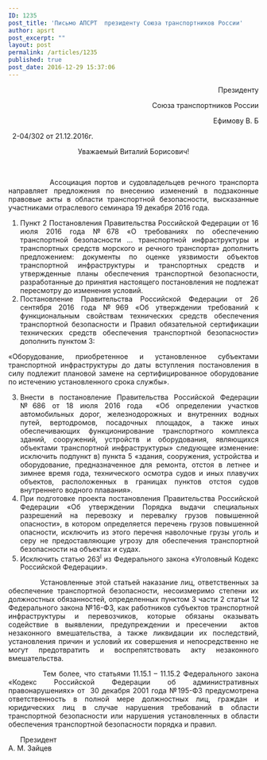 ```yaml
---
ID: 1235
post_title: 'Письмо АПСРТ  президенту Союза транспортников России'
author: apsrt
post_excerpt: ""
layout: post
permalink: /articles/1235
published: true
post_date: 2016-12-29 15:37:06
---
```

<p style="text-align: right;">Президенту</p>
<p style="text-align: right;">Союза транспортников России</p>
<p style="text-align: right;">Ефимову В. Б</p>
&nbsp;
2-04/302 от 21.12.2016г.
&nbsp;
<p style="text-align: center;">Уважаемый Виталий Борисович!</p>
&nbsp;
<p style="text-align: justify;">            Ассоциация портов и судовладельцев речного транспорта направляет предложения по внесению изменений в подзаконные правовые акты в области транспортной безопасности, высказанные участниками отраслевого семинара 19 декабря 2016 года.</p>
<ol style="text-align: justify;">
 	<li>Пункт 2 Постановления Правительства Российской Федерации от 16 июля 2016 года №678 «О требованиях по обеспечению транспортной безопасности … транспортной инфраструктуры и транспортных средств морского и речного транспорта» дополнить предложением: документы по оценке уязвимости объектов транспортной инфраструктуры и транспортных средств и утвержденные планы обеспечения транспортной безопасности, разработанные до принятия настоящего постановления не подлежат пересмотру до изменения условий.</li>
 	<li>Постановление Правительства Российской Федерации от 26 сентября 2016 года №969 «Об утверждении требований к функциональным свойствам технических средств обеспечения транспортной безопасности и Правил обязательной сертификации технических средств обеспечения транспортной безопасности» дополнить пунктом 3:</li>
</ol>
<p style="text-align: justify;">«Оборудование, приобретенное и установленное субъектами транспортной инфраструктуры до даты вступления постановления в силу подлежит плановой замене на сертифицированное оборудование по истечению установленного срока службы».</p>
<ol style="text-align: justify;" start="3">
 	<li>Внести в постановление Правительства Российской Федерации №686 от 18 июля 2016 года  «Об определении участков автомобильных дорог, железнодорожных и внутренних водных путей, вертодромов, посадочных площадок, а также иных обеспечивающих функционирование транспортного комплекса зданий, сооружений, устройств и оборудования, являющихся объектами транспортной инфраструктуры» следующее изменение: исключить подпункт в) пункта 5 «здания, сооружения, устройства и оборудование, предназначенное для ремонта, отстоя в летнее и зимнее время года, технического осмотра судов и иных плавучих объектов, расположенных в границах пунктов отстоя судов внутреннего водного плавания».</li>
 	<li>При подготовке проекта постановления Правительства Российской Федерации «Об утверждении Порядка выдачи специальных разрешений на перевозку и перевалку грузов повышенной опасности», в котором определяется перечень грузов повышенной опасности, исключить из этого перечня наволочные грузы уголь и серу не предоставляющие угрозу для обеспечения транспортной безопасности на объектах и судах.</li>
 	<li>Исключить статью 263<sup>l</sup> из Федерального закона «Уголовный Кодекс Российской Федерации».</li>
</ol>
<p style="text-align: justify;">            Установленные этой статьей наказание лиц, ответственных за обеспечение транспортной безопасности, несоизмеримо степени их должностных обязанностей, определенных пунктом 3 части 2 статьи 12 Федерального закона №16-ФЗ, как работников субъектов транспортной инфраструктуры и перевозчиков, которые обязаны оказывать содействие в выявлении, предупреждении и пресечении  актов незаконного вмешательства, а также ликвидации их последствий, установления причин и условий их совершения и непосредственно не могут предотвратить и воспрепятствовать акту незаконного вмешательства.</p>
<p style="text-align: justify;">            Тем более, что статьями 11.15.1 – 11.15.2 Федерального закона «Кодекс Российской Федерации об административных правонарушениях» от  30 декабря 2001 года №195-ФЗ предусмотрена ответственность в полной мере должностных лиц, граждан и юридических лиц в случае нарушения требований в области транспортной безопасности или нарушения установленных в области обеспечения транспортной безопасности порядка и правил.</p>
<p style="text-align: justify;"></p>
&nbsp;
&nbsp;
&nbsp;
Президент                                                                                                      А. М. Зайцев